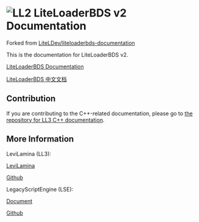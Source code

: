 # ![LL2](.\\assert\\Logo.png) LiteLoaderBDS v2 Documentation

Forked from [LiteLDev/liteloaderbds-documentation](https://github.com/LiteLDev/liteloaderbds-documentation)

This is the documentation for LiteLoaderBDS v2.

[LiteLoaderBDS Documentation](https://baethovo.github.io/LL2-Document/en)

[LiteLoaderBDS 中文文档](https://baethovo.github.io/LL2-Document/zh-Hans/)

## Contribution

If you are contributing to the C++-related documentation, please go to [the repository for LL3 C++ documentation](https://levilamina.liteldev.com/api/).

## More Information

LeviLamina (LL3):

[LeviLamina](https://levilamina.liteldev.com/)

[Github](https://github.com/LiteLDev/LeviLamina)

LegacyScriptEngine (LSE):

[Document](https://lse.liteldev.com/)

[Github](https://github.com/LiteLDev/LegacyScriptEngine)
